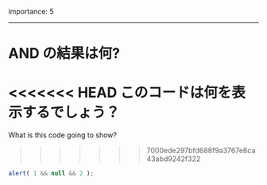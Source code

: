 importance: 5

---

# AND の結果は何?

<<<<<<< HEAD
このコードは何を表示するでしょう？
=======
What is this code going to show?
>>>>>>> 7000ede297bfd688f9a3767e8ca43abd9242f322

```js
alert( 1 && null && 2 );
```
